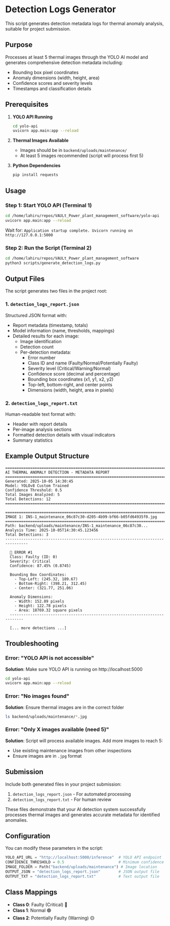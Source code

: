 # Detection Logs Generator

This script generates detection metadata logs for thermal anomaly analysis, suitable for project submission.

## Purpose

Processes at least 5 thermal images through the YOLO AI model and generates comprehensive detection metadata including:
- Bounding box pixel coordinates
- Anomaly dimensions (width, height, area)
- Confidence scores and severity levels
- Timestamps and classification details

## Prerequisites

1. **YOLO API Running**
   ```bash
   cd yolo-api
   uvicorn app.main:app --reload
   ```

2. **Thermal Images Available**
   - Images should be in `backend/uploads/maintenance/`
   - At least 5 images recommended (script will process first 5)

3. **Python Dependencies**
   ```bash
   pip install requests
   ```

## Usage

### Step 1: Start YOLO API (Terminal 1)
```bash
cd /home/lahiru/repos/VAULt_Power_plant_management_software/yolo-api
uvicorn app.main:app --reload
```

Wait for: `Application startup complete. Uvicorn running on http://127.0.0.1:5000`

### Step 2: Run the Script (Terminal 2)
```bash
cd /home/lahiru/repos/VAULt_Power_plant_management_software
python3 scripts/generate_detection_logs.py
```

## Output Files

The script generates two files in the project root:

### 1. `detection_logs_report.json`
Structured JSON format with:
- Report metadata (timestamp, totals)
- Model information (name, thresholds, mappings)
- Detailed results for each image:
  - Image identification
  - Detection count
  - Per-detection metadata:
    - Error number
    - Class ID and name (Faulty/Normal/Potentially Faulty)
    - Severity level (Critical/Warning/Normal)
    - Confidence score (decimal and percentage)
    - Bounding box coordinates (x1, y1, x2, y2)
    - Top-left, bottom-right, and center points
    - Dimensions (width, height, area in pixels)

### 2. `detection_logs_report.txt`
Human-readable text format with:
- Header with report details
- Per-image analysis sections
- Formatted detection details with visual indicators
- Summary statistics

## Example Output Structure

```
================================================================================
AI THERMAL ANOMALY DETECTION - METADATA REPORT
================================================================================
Generated: 2025-10-05 14:30:45
Model: YOLOv8 Custom Trained
Confidence Threshold: 0.5
Total Images Analyzed: 5
Total Detections: 12
================================================================================

================================================================================
IMAGE 1: INS-1_maintenance_06c87c30-d205-4b99-bf66-b05fd64935f0.jpg
================================================================================
Path: backend/uploads/maintenance/INS-1_maintenance_06c87c30...
Analysis Time: 2025-10-05T14:30:45.123456
Total Detections: 3
--------------------------------------------------------------------------------

  🔴 ERROR #1
  Class: Faulty (ID: 0)
  Severity: Critical
  Confidence: 87.45% (0.8745)
  
  Bounding Box Coordinates:
    - Top-Left: (245.32, 189.67)
    - Bottom-Right: (398.21, 312.45)
    - Center: (321.77, 251.06)
  
  Anomaly Dimensions:
    - Width: 152.89 pixels
    - Height: 122.78 pixels
    - Area: 18769.32 square pixels
  ----------------------------------------------------------------------------

  [... more detections ...]
```

## Troubleshooting

### Error: "YOLO API is not accessible"
**Solution**: Make sure YOLO API is running on http://localhost:5000
```bash
cd yolo-api
uvicorn app.main:app --reload
```

### Error: "No images found"
**Solution**: Ensure thermal images are in the correct folder
```bash
ls backend/uploads/maintenance/*.jpg
```

### Error: "Only X images available (need 5)"
**Solution**: Script will process available images. Add more images to reach 5:
- Use existing maintenance images from other inspections
- Ensure images are in `.jpg` format

## Submission

Include both generated files in your project submission:
1. `detection_logs_report.json` - For automated processing
2. `detection_logs_report.txt` - For human review

These files demonstrate that your AI detection system successfully processes thermal images and generates accurate metadata for identified anomalies.

## Configuration

You can modify these parameters in the script:

```python
YOLO_API_URL = "http://localhost:5000/inference"  # YOLO API endpoint
CONFIDENCE_THRESHOLD = 0.5                        # Minimum confidence
IMAGE_FOLDER = Path("backend/uploads/maintenance") # Image location
OUTPUT_JSON = "detection_logs_report.json"        # JSON output file
OUTPUT_TXT = "detection_logs_report.txt"          # Text output file
```

## Class Mappings

- **Class 0**: Faulty (Critical) 🔴
- **Class 1**: Normal 🟢
- **Class 2**: Potentially Faulty (Warning) 🟡
